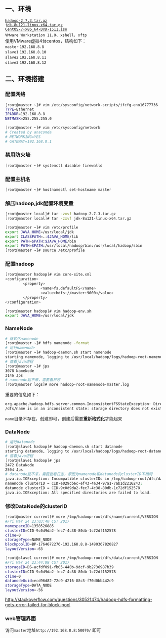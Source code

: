 ## 一、环境
[`hadoop-2.7.3.tar.gz`](http://www.apache.org/dyn/closer.cgi/hadoop/common/hadoop-2.7.3/hadoop-2.7.3.tar.gz)<br>
[`jdk-8u121-linux-x64.tar.gz`](http://download.oracle.com/otn-pub/java/jdk/8u121-b13/e9e7ea248e2c4826b92b3f075a80e441/jdk-8u121-linux-x64.tar.gz)<br>
[`CentOS-7-x86_64-DVD-1511.iso`](http://vault.centos.org/7.2.1511/isos/x86_64/CentOS-7-x86_64-DVD-1511.iso)<br>
`VMware Workstation 11.0`、`xshell`、`xftp`<br>
使用VMware虚拟4台centos，结构如下：<br>
`master`  `192.168.8.8`<br>
`slave1`  `192.168.8.10`<br>
`slave2`  `192.168.8.11`<br>
`slave3`  `192.168.8.12`<br>

## 二、环境搭建
### 配置网络
```bash
[root@master ~]# vim /etc/sysconfig/network-scripts/ifcfg-eno16777736 
TYPE=Ethernet
IPADDR=192.168.8.8
NETMASK=255.255.255.0

[root@master ~]# vim /etc/sysconfig/network
# Created by anaconda
# NETWORKING=YES
# GATEWAY=192.168.8.1
```

### 禁用防火墙
```bash
[root@master ~]# systemctl disable firewalld
```

### 配置主机名
```bash
[root@master ~]# hostnamectl set-hostname master
```

### 解压hadoop,jdk配置环境变量
```bash
[root@master local]# tar -zxvf hadoop-2.7.3.tar.gz
[root@master local]# tar -zxvf jdk-8u121-linux-x64.tar.gz

[root@master ~]# vim /etc/profile
export JAVA_HOME=/usr/local/jdk
export CLASSPATH=.:$JAVA_HOME/lib
export PATH=$PATH:$JAVA_HOME/bin
export PATH=$PATH:/usr/local/hadoop/bin:/usr/local/hadoop/sbin
[root@master ~]# source /etc/profile
```

### 配置hadoop
```bash
[root@master hadoop]# vim core-site.xml
<configuration>
        <property>
                <name>fs.defaultFS</name>
                <value>hdfs://master:9000</value>
        </property>
</configuration>

[root@master hadoop]# vim hadoop-env.sh
export JAVA_HOME=/usr/local/jdk
```

### NameNode
```bash
# 格式化namenode
[root@master ~]# hdfs namenode -format
# 运行namenode
[root@master ~]# hadoop-daemon.sh start namenode
starting namenode, logging to /usr/local/hadoop/logs/hadoop-root-namenode-master.out
# 查看java进程
[root@master ~]# jps
3078 NameNode
3146 Jps
# namenode起不来，需要看日志
[root@master logs]# more hadoop-root-namenode-master.log
```
重要的信息如下：
```bash
org.apache.hadoop.hdfs.server.common.InconsistentFSStateException: Directory /tmp/hadoop-root
/dfs/name is in an inconsistent state: storage directory does not exist or is not accessible.
```
`name`目录不存在，创建即可，创建后需要**重新格式化**才能起来

### DataNode
```bash
# 运行datanode
[root@slave1 hadoop]# hadoop-daemon.sh start datanode
starting datanode, logging to /usr/local/hadoop/logs/hadoop-root-datanode-slave1.out
# 查看java进程
[root@slave1 hadoop]# jps
2472 DataNode
2504 Jps
# datanode起不来，需要查看日志，原因为namenode和datanode的clusterID不相同
java.io.IOException: Incompatible clusterIDs in /tmp/hadoop-root/dfs/data: 
namenode clusterID = CID-e029cb6c-ef43-4a34-97a1-7ab1d2216243; 
datanode clusterID = CID-9c0d9da2-fec7-4c38-80db-1c72df152578
java.io.IOException: All specified directories are failed to load.
```

### 修改DataNode的clusterID
```bash
[root@master current]# more /tmp/hadoop-root/dfs/name/current/VERSION 
#Fri Mar 24 23:03:40 CST 2017
namespaceID=1358526885
clusterID=CID-9c0d9da2-fec7-4c38-80db-1c72df152578
cTime=0
storageType=NAME_NODE
blockpoolID=BP-1764672276-192.168.8.8-1490367820827
layoutVersion=-63

[root@slave1 current]# more /tmp/hadoop-root/dfs/data/current/VERSION 
#Fri Mar 24 23:44:08 CST 2017
storageID=DS-acfdf091-fb05-440b-9dcf-9b2736987b39
clusterID=CID-9c0d9da2-fec7-4c38-80db-1c72df152578
cTime=0
datanodeUuid=ecd96d82-72c9-4216-88c3-f70d0bb442c9
storageType=DATA_NODE
layoutVersion=-56
```
http://stackoverflow.com/questions/30521474/hadoop-hdfs-formatting-gets-error-failed-for-block-pool

### web管理界面
访问`master`地址`http://192.168.8.8:50070/` 即可